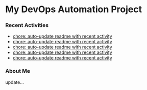 # My DevOps Automation Project

### Recent Activities
<!-- activity:START -->
- [chore: auto-update readme with recent activity](https://github.com/kaigiii/mybowling-app/commit/2de05261051e1265691645e233f499ae6b246ffe)
- [chore: auto-update readme with recent activity](https://github.com/kaigiii/mybowling-app/commit/79ee599600d1192ff9beda8854eeec6b180343ec)
- [chore: auto-update readme with recent activity](https://github.com/kaigiii/mybowling-app/commit/4bbb7524fb294018f62a502e1715a6a7848ff6a4)
- [chore: auto-update readme with recent activity](https://github.com/kaigiii/mybowling-app/commit/7221e4e176558130ba6323e2b9b96a45acd6aaa1)
- [chore: auto-update readme with recent activity](https://github.com/kaigiii/mybowling-app/commit/3dc52369bc3e0714b0cca3de1d42050c60deab06)
<!-- activity:END -->

### About Me
<!-- MYLINKS:START -->
<!-- MYLINKS:END -->

update...
